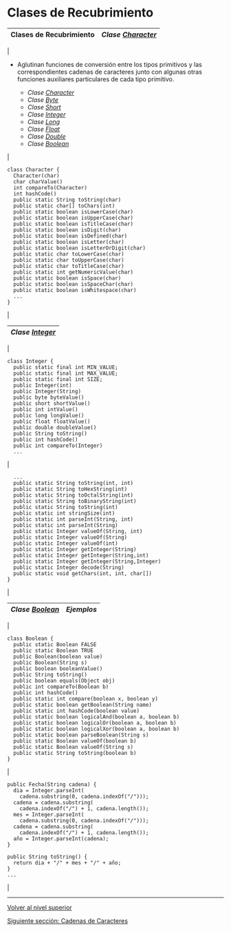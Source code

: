 # Clases de Recubrimiento






| **Clases de Recubrimiento** | *Clase* [*Character*](https://docs.oracle.com/javase/8/docs/api/java/lang/Character.html) |
| --- | --- |
| 
* Aglutinan funciones de conversión entre los tipos primitivos y las correspondientes cadenas de caracteres junto con algunas otras funciones auxiliares particulares de cada tipo primitivo.


	+ *Clase* [*Character*](https://docs.oracle.com/javase/8/docs/api/java/lang/Character.html)
	+ *Clase* [*Byte*](https://docs.oracle.com/javase/8/docs/api/java/lang/Byte.html)
	+ *Clase* [*Short*](https://docs.oracle.com/javase/8/docs/api/java/lang/Short.html)
	+ *Clase* [*Integer*](https://docs.oracle.com/javase/8/docs/api/java/lang/Integer.html)
	+ *Clase* [*Long*](https://docs.oracle.com/javase/8/docs/api/java/lang/Long.html)
	+ *Clase* [*Float*](https://docs.oracle.com/javase/8/docs/api/java/lang/Float.html)
	+ *Clase* [*Double*](https://docs.oracle.com/javase/8/docs/api/java/lang/Double.html)
	+ *Clase* [*Boolean*](https://docs.oracle.com/javase/8/docs/api/java/lang/Boolean.html)



 | 


```
class Character {
  Character(char)
  char charValue()
  int compareTo(Character)
  int hashCode()
  public static String toString(char)
  public static char[] toChars(int)
  public static boolean isLowerCase(char)
  public static boolean isUpperCase(char)
  public static boolean isTitleCase(char)
  public static boolean isDigit(char)
  public static boolean isDefined(char)
  public static boolean isLetter(char)
  public static boolean isLetterOrDigit(char)
  public static char toLowerCase(char)
  public static char toUpperCase(char)
  public static char toTitleCase(char)
  public static int getNumericValue(char)
  public static boolean isSpace(char)
  public static boolean isSpaceChar(char)
  public static boolean isWhitespace(char)
  ...
}
```


 |







| *Clase* [*Integer*](https://docs.oracle.com/javase/8/docs/api/java/lang/Integer.html) |
| --- |
| 


```
class Integer {
  public static final int MIN_VALUE;
  public static final int MAX_VALUE;
  public static final int SIZE;
  public Integer(int)
  public Integer(String)
  public byte byteValue()
  public short shortValue()
  public int intValue()
  public long longValue()
  public float floatValue()
  public double doubleValue()
  public String toString()
  public int hashCode()
  public int compareTo(Integer)
  ...
```


 | 


```
  ...
  public static String toString(int, int)
  public static String toHexString(int)
  public static String toOctalString(int)
  public static String toBinaryString(int)
  public static String toString(int)
  public static int stringSize(int)
  public static int parseInt(String, int)
  public static int parseInt(String)
  public static Integer valueOf(String, int)
  public static Integer valueOf(String)
  public static Integer valueOf(int)
  public static Integer getInteger(String)
  public static Integer getInteger(String,int)
  public static Integer getInteger(String,Integer)
  public static Integer decode(String)
  public static void getChars(int, int, char[])
}
```


 |







| *Clase* [*Boolean*](https://docs.oracle.com/javase/8/docs/api/java/lang/Boolean.html) | *Ejemplos* |
| --- | --- |
| 


```
class Boolean {
  public static Boolean FALSE
  public static Boolean TRUE
  public Boolean(boolean value)
  public Boolean(String s)
  public boolean booleanValue()
  public String toString()
  public boolean equals(Object obj)
  public int compareTo(Boolean b)
  public int hashCode()
  public static int compare(boolean x, boolean y)
  public static boolean getBoolean(String name)
  public static int hashCode(boolean value)
  public static boolean logicalAnd(boolean a, boolean b)
  public static boolean logicalOr(boolean a, boolean b)
  public static boolean logicalXor(boolean a, boolean b)
  public static boolean parseBoolean(String s)
  public static Boolean valueOf(boolean b)
  public static Boolean valueOf(String s)
  public static String toString(boolean b)
}
```


 | 


```
public Fecha(String cadena) {
  dia = Integer.parseInt(
    cadena.substring(0, cadena.indexOf("/")));
  cadena = cadena.substring(
    cadena.indexOf("/") + 1, cadena.length());
  mes = Integer.parseInt(
    cadena.substring(0, cadena.indexOf("/")));
  cadena = cadena.substring(
    cadena.indexOf("/") + 1, cadena.length());
  año = Integer.parseInt(cadena);
}

public String toString() {
  return dia + "/" + mes + "/" + año;
}
...
```


 |


---

[Volver al nivel superior](../README.md)

[Siguiente sección: Cadenas de Caracteres](../u7stringsManipulation/README.md)
